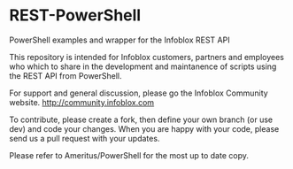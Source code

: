 REST-PowerShell
=======================

PowerShell examples and wrapper for the Infoblox REST API

This repository is intended for Infoblox customers, partners and employees who which to share in the development and maintanence of scripts using the REST API from PowerShell.

For support and general discussion, please go the Infoblox Community website.  http://community.infoblox.com

To contribute, please create a fork, then define your own branch (or use dev) and code your changes.  When you are happy with your code, please send us a pull request with your updates.


Please refer to Ameritus/PowerShell for the most up to date copy.
